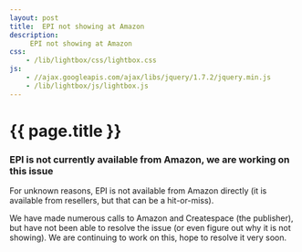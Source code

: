 ```yaml
---
layout: post
title:  EPI not showing at Amazon
description:
     EPI not showing at Amazon
css:
    - /lib/lightbox/css/lightbox.css
js:
    - //ajax.googleapis.com/ajax/libs/jquery/1.7.2/jquery.min.js
    - /lib/lightbox/js/lightbox.js
---
```


{{ page.title }}
================

<h3>EPI is not currently available from Amazon, we are working on this issue</h3>

For unknown reasons, EPI is not available from Amazon directly (it is available from resellers, but that can be a hit-or-miss).

We have made numerous calls to Amazon and Createspace (the publisher), but have not been able to resolve the issue (or even figure out
why it is not showing). We are continuing to work on this, hope to resolve it very soon.
